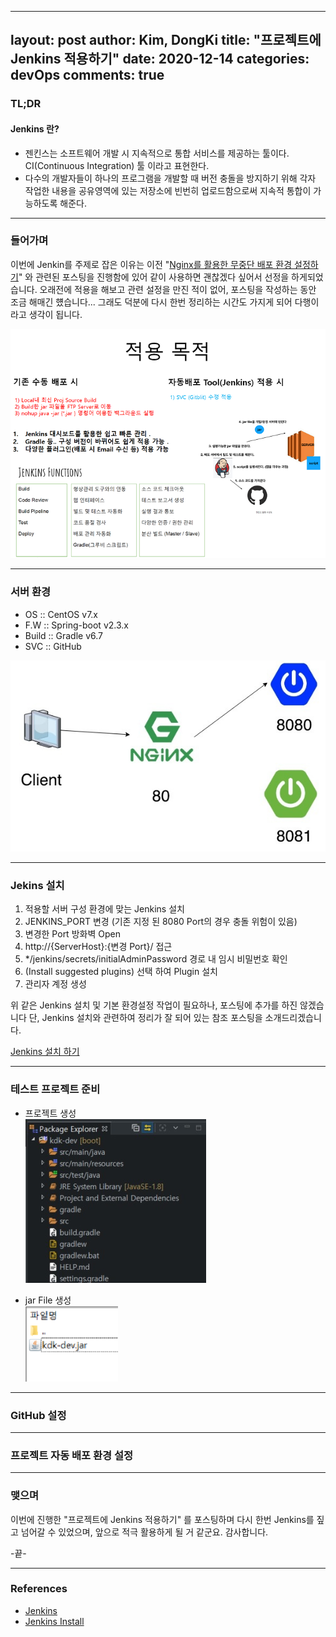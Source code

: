 
---
layout: post
author: Kim, DongKi
title:  "프로젝트에 Jenkins 적용하기"
date:   2020-12-14
categories: devOps
comments: true
---

### TL;DR

#### Jenkins 란?
*  젠킨스는 소프트웨어 개발 시 지속적으로 통합 서비스를 제공하는 툴이다. CI(Continuous Integration) 툴 이라고 표현한다.
* 다수의 개발자들이 하나의 프로그램을 개발할 때 버전 충돌을 방지하기 위해 각자 작업한 내용을 공유영역에 있는 저장소에 빈번히 업로드함으로써 지속적 통합이 가능하도록 해준다.

----
### 들어가며

이번에 Jenkin를 주제로 잡은 이유는 이전 "[Nginx를 활용한 무중단 배포 환경 설정하기](https://kdkrkwhr.github.io/devops/2020/12/10/nginx-nonstop.html)" 와 관련된 포스팅을 진행함에 있어 같이 사용하면 괜찮겠다 싶어서 선정을 하게되었습니다. 
오래전에 적용을 해보고 관련 설정을 만진 적이 없어, 포스팅을 작성하는 동안 조금 해매긴 헀습니다... 
그래도 덕분에 다시 한번 정리하는 시간도 가지게 되어 다행이라고 생각이 됩니다.

![2020-12-14-jenkins-install-1](/assets/2020-12-14-jenkins-install-1.jpg)

----
### 서버 환경

*  OS :: CentOS v7.x
* F.W :: Spring-boot v2.3.x
* Build :: Gradle v6.7
* SVC :: GitHub

![2020-12-10-nginx-non-stop-1](/assets/2020-12-10-nginx-non-stop-1.jpg)

----
### Jekins 설치

1. 적용할 서버 구성 환경에 맞는 Jenkins 설치
2. JENKINS_PORT 변경 (기존 지정 된 8080 Port의 경우 충돌 위험이 있음)
3. 변경한 Port 방화벽 Open
4. http://{ServerHost}:{변경 Port}/ 접근
5. */jenkins/secrets/initialAdminPassword 경로 내 임시 비밀번호 확인
6. (Install suggested plugins) 선택 하여 Plugin 설치
7. 관리자 계정 생성  

 위 같은 Jenkins 설치 및 기본 환경설정 작업이 필요하나, 포스팅에 추가를 하진 않겠습니다
단, Jenkins 설치와 관련하여 정리가 잘 되어 있는 참조 포스팅을 소개드리겠습니다.


[Jenkins 설치 하기](https://goddaehee.tistory.com/82)

----
### 테스트 프로젝트 준비
* 프로젝트 생성  
![2020-12-14-jenkins-install-2](/assets/2020-12-14-jenkins-install-2.jpg)

* jar File 생성  
![2020-12-14-jenkins-install-3](/assets/2020-12-14-jenkins-install-3.jpg)

----
### GitHub 설정

----
### 프로젝트 자동 배포 환경 설정

----
### 맺으며

이번에 진행한 "프로젝트에 Jenkins 적용하기" 를 포스팅하며 다시 한번 Jenkins를 짚고 넘어갈 수 있었으며, 앞으로 적극 활용하게 될 거 같군요. 감사합니다.

-끝-


----
### References

* [Jenkins](https://krksap.tistory.com/1377)
* [Jenkins Install](https://kutar37.tistory.com/entry/%EC%9C%88%EB%8F%84%EC%9A%B0-Jenkins-%EC%84%A4%EC%B9%98-%EA%B8%B0%EB%B3%B8%EC%84%A4%EC%A0%95)